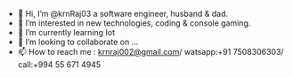 - 👋 Hi, I’m @krnRaj03 a software engineer, husband & dad.
- 👀 I’m interested in new technologies, coding & console gaming.
- 🌱 I’m currently learning Iot
- 💞️ I’m looking to collaborate on ...
- 📫 How to reach me : krnraj002@gmail.com/ watsapp:+91 7508306303/ call:+994 55 671 4945

<!---
krnRaj03/krnRaj03 is a ✨ special ✨ repository because its `README.md` (this file) appears on your GitHub profile.
You can click the Preview link to take a look at your changes.
--->
